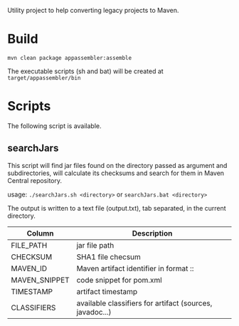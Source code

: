 Utility project to help converting legacy projects to Maven.

# Build
`mvn clean package appassembler:assemble`

The executable scripts (sh and bat) will be created at `target/appassembler/bin`

# Scripts
The following script is available.

## searchJars
This script will find jar files found on the directory passed as argument and subdirectories, will calculate its checksums and search for them in Maven Central repository.



usage: `./searchJars.sh <directory>` or `searchJars.bat <directory>`

The output is written to a text file (output.txt), tab separated, in the current directory.

| Column | Description |
| --- | --- |
| FILE_PATH | jar file path |
| CHECKSUM | SHA1 file checsum |
| MAVEN_ID | Maven artifact identifier in format <groupId>:<artifactId>:<version> |
| MAVEN_SNIPPET | code snippet for pom.xml |
| TIMESTAMP | artifact timestamp |
| CLASSIFIERS | available classifiers for artifact (sources, javadoc...) |
